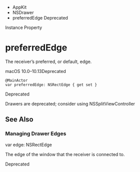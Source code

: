 

- AppKit
- NSDrawer
-  preferredEdge Deprecated

Instance Property

# preferredEdge

The receiver’s preferred, or default, edge.

macOS 10.0–10.13Deprecated

``` source
@MainActor
var preferredEdge: NSRectEdge { get set }
```

Deprecated

Drawers are deprecated; consider using NSSplitViewController

## See Also

### Managing Drawer Edges

var edge: NSRectEdge

The edge of the window that the receiver is connected to.

Deprecated

